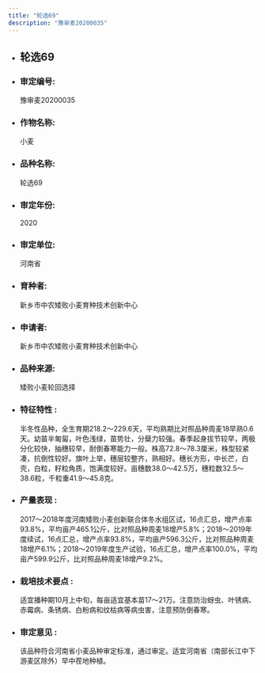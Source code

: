 ```yaml
---
title: "轮选69"
description: "豫审麦20200035"
---
```

* ## 轮选69
* ###  审定编号:  
   豫审麦20200035

*  ### 作物名称:  
   小麦

*   ###  品种名称: 
    轮选69

*   ### 审定年份: 
    2020

*   ### 审定单位:  
    河南省

*   ### 育种者:  
    新乡市中农矮败小麦育种技术创新中心

*   ### 申请者:  
    新乡市中农矮败小麦育种技术创新中心

*   ### 品种来源:  
    矮败小麦轮回选择

*   ### 特征特性 : 
    半冬性品种，全生育期218.2～229.6天，平均熟期比对照品种周麦18早熟0.6天。幼苗半匍匐，叶色浅绿，苗势壮，分蘖力较强。春季起身拔节较早，两极分化较快，抽穗较早，耐倒春寒能力一般。株高72.8～78.3厘米，株型较紧凑，抗倒性较好。旗叶上举，穗层较整齐，熟相好。穗长方形，中长芒，白壳，白粒，籽粒角质，饱满度较好。亩穗数38.0～42.5万，穗粒数32.5～38.6粒，千粒重41.9～45.8克。

*   ### 产量表现 : 
    2017～2018年度河南矮败小麦创新联合体冬水组区试，16点汇总，增产点率93.8%，平均亩产465.1公斤，比对照品种周麦18增产5.8%；2018～2019年度续试，16点汇总，增产点率93.8%，平均亩产596.3公斤，比对照品种周麦18增产6.1%；2018～2019年度生产试验，16点汇总，增产点率100.0%，平均亩产599.9公斤，比对照品种周麦18增产9.2%。

*   ### 栽培技术要点 : 
    适宜播种期10月上中旬，每亩适宜基本苗17～21万。注意防治蚜虫、叶锈病、赤霉病、条锈病、白粉病和纹枯病等病虫害，注意预防倒春寒。

*   ### 审定意见 : 
    该品种符合河南省小麦品种审定标准，通过审定。适宜河南省（南部长江中下游麦区除外）早中茬地种植。
